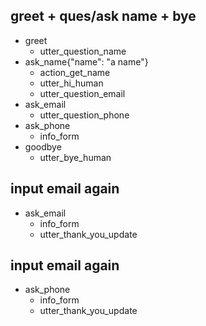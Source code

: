 ## greet + ques/ask name + bye 
* greet
  - utter_question_name
* ask_name{"name": "a name"}
  - action_get_name
  - utter_hi_human
  - utter_question_email
* ask_email
  - utter_question_phone
* ask_phone
  - info_form
* goodbye
  - utter_bye_human

## input email again
* ask_email
  - info_form
  - utter_thank_you_update

## input email again
* ask_phone
  - info_form
  - utter_thank_you_update
